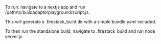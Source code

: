 To run:
navigate to a nextjs app and run /path/to/buildadaptorplayground/script.js.

This will generate a .firestack_build dir with a simple bundle.yaml included.

To then run the standalone build, navigate to .firestack_build and run node server.js
